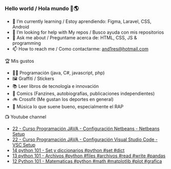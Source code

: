 ### Hello world / Hola mundo 👋🌎

<!--
**xaca/xaca** is a ✨ _special_ ✨ repository because its `README.md` (this file) appears on your GitHub profile.

Here are some ideas to get you started:
-->

- 🌱 I’m currently learning / Estoy aprendiendo: Figma, Laravel, CSS, Android
- 🤔 I’m looking for help with My repos / Busco ayuda con mis repositorios
- 💬 Ask me about / Preguntame acerca de: HTML, CSS, JS & programming 
- 📫 How to reach me / Como contactarme: and1res@hotmail.com

🏆 Mis gustos
- 👨‍💻 Programación (java, C#, javascript, php)
- 🖼️ Graffiti / Stickers
- 📚 Leer libros de tecnología e innovación
- 💢 Comics (Fanzines, autobiografías, publicaciones independientes)
- 🚲 Crossfit (Me gustan los deportes en general)
- 🎤 Música lo que suene bueno, especialmente el RAP
<!--
📝 Frases
- "I only smile in the dark, I only smile when it's complicated" Raybiez
- "De lo que ves créete la mitad de lo que no ves no te creas nada" Kase O
-->
📺 Youtube channel
<!-- BLOG-POST-LIST:START -->
- [22 - Curso Programación JAVA - Configuración Netbeans - Netbeans Setup](https://www.youtube.com/watch?v=gzk_1XjNAlk)
- [22 - Curso Programación JAVA - Configuración Visual Studio Code - VSC Setup](https://www.youtube.com/watch?v=QryEL8A2oPI)
- [14 python 101 -  Set y diccionarios #python #set #dict](https://www.youtube.com/watch?v=qSOyN-_3xoY)
- [13 python 101 - Archivos #python #files #archivos #read #write #pandas](https://www.youtube.com/watch?v=ThdAj1LW4mE)
- [12 Python 101  - Matematicas #python #math #matplotlib #plot #grafica](https://www.youtube.com/watch?v=2CdnVjwN8h0)
<!-- BLOG-POST-LIST:END -->
